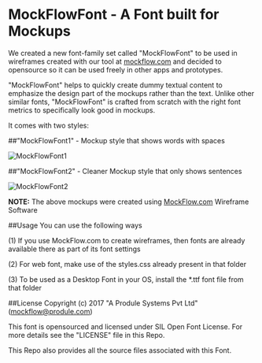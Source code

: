 # MockFlowFont - A Font built for Mockups

We created a new font-family set called "MockFlowFont" to be used in wireframes created with our tool at [mockflow.com](https://mockflow.com) and decided to opensource so it can be used freely in other apps and prototypes.

"MockFlowFont" helps to quickly create dummy textual content to emphasize the design part of the mockups rather than the text. Unlike other similar fonts, "MockFlowFont" is crafted from scratch with the right font metrics to specifically look good in mockups. 

It comes with two styles:

##"MockFlowFont1" - Mockup style that shows words with spaces

![MockFlowFont1](https://raw.githubusercontent.com/produle/MockFlowFont/master/Preview/MockFlowFont1.png)

##"MockFlowFont2" - Cleaner Mockup style that only shows sentences 

![MockFlowFont2](https://raw.githubusercontent.com/produle/MockFlowFont/master/Preview/MockFlowFont2.png)


**NOTE:** The above mockups were created using [MockFlow.com](https://mockflow.com) Wireframe Software

##Usage
You can use the following ways 

(1) If you use MockFlow.com to create wireframes, then fonts are already available there as part of its font settings

(2) For web font, make use of the styles.css already present in that folder

(3) To be used as a Desktop Font in your OS, install the \*.ttf font file from that folder
 
 
##License
Copyright (c) 2017 "A Produle Systems Pvt Ltd" (mockflow@produle.com)

This font is opensourced and licensed under SIL Open Font License. For more details see the "LICENSE" file in this Repo.

This Repo also provides all the source files associated with this Font.






